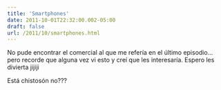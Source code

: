 ```yaml
---
title: 'Smartphones'
date: 2011-10-01T22:32:00.002-05:00
draft: false
url: /2011/10/smartphones.html
---
```


No pude encontrar el comercial al que me refería en el último episodio... pero recorde que alguna vez vi esto y creí que les interesaría. Espero les divierta jijiji

  

  

Está chistosón no???